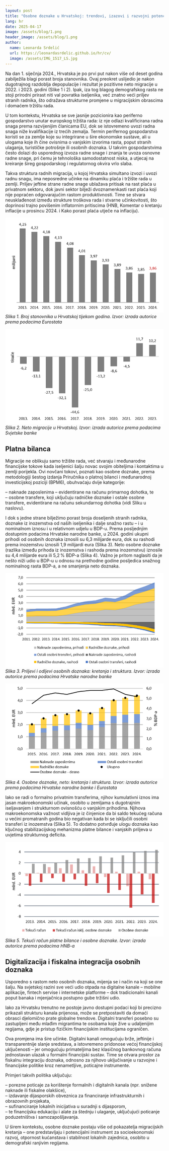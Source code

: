 ```yaml
---
layout: post
title: "Osobne doznake u Hrvatskoj: trendovi, izazovi i razvojni potencijal"
lang: hr
date: 2025-04-17
image: /assets/blog/1.png 
header_image: /assets/blog/1.png
author: 
  name: Leonarda Srdelić
  url: https://leonardasrdelic.github.io/hr/cv/
  image: /assets/IMG_1517_LS.jpg
---
```


Na dan 1. siječnja 2024., Hrvatska je po prvi put nakon više od deset godina zabilježila blagi porast broja stanovnika. 
Ovaj preokret uslijedio je nakon dugotrajnog razdoblja depopulacije i rezultat je pozitivne neto migracije u 2022. i 2023. godini (Slike 1 i 2). Ipak, iza tog blagog demografskog rasta ne stoji prirodni prirast niti val povratka iseljenika, već znatno veći priljev stranih radnika, što odražava strukturne promjene u migracijskim obrascima i domaćem tržištu rada. 

U tom kontekstu, Hrvatska se sve jasnije pozicionira kao periferno gospodarstvo unutar europskog tržišta rada: iz nje odlazi kvalificirana radna snaga prema razvijenijim članicama EU, dok se istovremeno uvozi radna snaga niže kvalifikacije iz trećih zemalja. Termin perifernog gospodarstva koristi se za zemlje koje su integrirane u šire ekonomske sustave, ali u ulogama koje ih čine ovisnima o vanjskim izvorima rasta, poput stranih ulaganja, turističke potrošnje ili osobnih doznaka. U takvim gospodarstvima često dolazi do usporednog izvoza radne snage i znanja te uvoza osnovne radne snage, pri čemu je tehnološka samodostatnost niska, a utjecaj na kreiranje šireg gospodarskog i regulatornog okvira vrlo slaba.

Takva struktura radnih migracija, u kojoj Hrvatska simultano izvozi i uvozi radnu snagu, ima neposredne učinke na dinamiku plaća i tržište rada u zemlji. Priljev jeftine strane radne snage ublažava pritisak na rast plaća u privatnom sektoru, dok javni sektor bilježi dvoznamenkasti rast plaća koji nije popraćen odgovarajućim rastom produktivnosti. Time se stvara neusklađenost između strukture troškova rada i stvarne učinkovitosti, što doprinosi trajno povišenim inflatornim pritiscima (HNB, Komentar o kretanju inflacije u prosincu 2024. i Kako porast plaća utječe na inflaciju).

![Slika 1. Broj stanovnika u Hrvatskoj tijekom godina. ](../../assets/blog/2.png)  
*Slika 1. Broj stanovnika u Hrvatskoj tijekom godina. Izvor: izrada autorice prema podacima Eurostata*

![Slika 2. Neto migracije u Hrvatskoj.](../../assets/blog/3.png)  
*Slika 2. Neto migracije u Hrvatskoj. Izvor: izrada autorice prema podacima Svjetske banke*

## Platna bilanca

Migracije ne oblikuju samo tržište rada, već stvaraju i međunarodne financijske tokove kada iseljenici šalju novac svojim obiteljima i kontaktima u zemlji porijekla. Ovi novčani tokovi, poznati kao osobne doznake, prema metodologiji šestog izdanja Priručnika o platnoj bilanci i međunarodnoj investicijskoj poziciji (BPM6), obuhvaćaju dvije kategorije:

– naknade zaposlenima – evidentirane na računu primarnog dohotka, te  
– osobne transfere, koji uključuju radničke doznake i ostale osobne transfere, evidentirane na računu sekundarnog dohotka (vidi Sliku u naslovu).

I dok s jedne strane bilježimo porast broja doseljenih stranih radnika, doznake iz inozemstva od naših iseljenika i dalje snažno rastu – i u nominalnom iznosu i u relativnom udjelu u BDP-u. Prema posljednjim dostupnim podacima Hrvatske narodne banke, u 2024. godini ukupni prihodi od osobnih doznaka iznosili su 6,3 milijarde eura, dok su rashodi prema inozemstvu iznosili 1,9 milijardi eura (Slika 3). Neto osobne doznake (razlika između prihoda iz inozemstva i rashoda prema inozemstvu) iznosile su 4,4 milijarde eura ili 5,2 % BDP-a (Slika 4). Važno je pritom naglasiti da je nešto niži udio u BDP-u u odnosu na prethodne godine posljedica snažnog nominalnog rasta BDP-a, a ne smanjenja neto doznaka.

![Slika 3. Priljevi i odljevi osobnih doznaka: kretanja i struktura](../../assets/blog/4.png)  
*Slika 3. Priljevi i odljevi osobnih doznaka: kretanja i struktura. Izvor: izrada autorice prema podacima Hrvatske narodne banke*

![Slika 4. Osobne doznake, neto: kretanja i struktura](../../assets/blog/5.png)  
*Slika 4. Osobne doznake, neto: kretanja i struktura. Izvor: izrada autorice prema podacima Hrvatske narodne banke i Eurostata*

Iako se radi o formalno privatnim transferima, njihov kumulativni iznos ima jasan makroekonomski učinak, osobito u zemljama s dugotrajnim iseljavanjem i strukturnom ovisnošću o vanjskim prihodima. Njihova makroekonomska važnost vidljiva je iz činjenice da bi saldo tekućeg računa u većini promatranih godina bio negativan kada bi se isključili osobni transferi iz inozemstva (Slika 5). To dodatno potvrđuje ulogu doznaka kao ključnog stabilizacijskog mehanizma platne bilance i vanjskih priljeva u uvjetima strukturnog deficita.

![Slika 5. Tekući račun platne bilance i osobne doznake](../../assets/blog/6.png)  
*Slika 5. Tekući račun platne bilance i osobne doznake. Izvor: izrada autorice prema podacima HNB-a*

## Digitalizacija i fiskalna integracija osobnih doznaka  
Usporedno s rastom neto osobnih doznaka, mijenja se i način na koji se one šalju. Na svjetskoj razini sve veći udio otpada na digitalne kanale – mobilne aplikacije, fintech servise i internetske platforme – dok tradicionalni kanali poput banaka i mjenjačnica postupno gube tržišni udio. 

Iako za Hrvatsku trenutno ne postoje javno dostupni podaci koji bi precizno prikazali strukturu kanala prijenosa, može se pretpostaviti da domaći obrasci djelomično prate globalne trendove. Digitalni transferi posebno su zastupljeni među mlađim migrantima te osobama koje žive u udaljenijim regijama, gdje je pristup fizičkim financijskim institucijama ograničen.

Ova promjena ima šire učinke. Digitalni kanali omogućuju brže, jeftinije i transparentnije slanje sredstava, a istovremeno pridonose većoj financijskoj uključenosti – jer omogućuju primateljima bez klasičnog bankovnog računa jednostavan ulazak u formalni financijski sustav. Time se otvara prostor za fiskalnu integraciju doznaka, odnosno za njihovo uključivanje u razvojne i financijske politike kroz nenametljive, poticajne instrumente.

Primjeri takvih politika uključuju:

– porezne poticaje za korištenje formalnih i digitalnih kanala (npr. snižene naknade ili fiskalne olakšice),  
– izdavanje dijasporskih obveznica za financiranje infrastrukturnih i obrazovnih projekata,  
– sufinanciranje lokalnih inicijativa u suradnji s dijasporom,  
– te financijsku edukaciju i alate za štednju i ulaganje, uključujući poticanje poduzetništva i samozapošljavanja.

U širem kontekstu, osobne doznake postaju više od pokazatelja migracijskih kretanja – one predstavljaju i potencijalni instrument za socioekonomski razvoj, otpornost kućanstava i stabilnost lokalnih zajednica, osobito u demografski ranjivim regijama.


